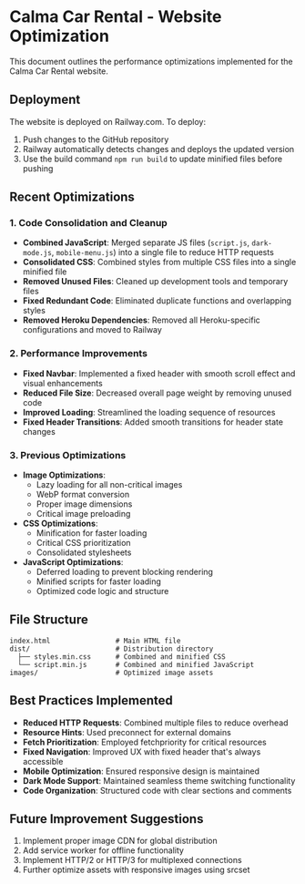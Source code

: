 # Calma Car Rental - Website Optimization

This document outlines the performance optimizations implemented for the Calma Car Rental website.

## Deployment

The website is deployed on Railway.com. To deploy:

1. Push changes to the GitHub repository
2. Railway automatically detects changes and deploys the updated version
3. Use the build command `npm run build` to update minified files before pushing

## Recent Optimizations

### 1. Code Consolidation and Cleanup
- **Combined JavaScript**: Merged separate JS files (`script.js`, `dark-mode.js`, `mobile-menu.js`) into a single file to reduce HTTP requests
- **Consolidated CSS**: Combined styles from multiple CSS files into a single minified file
- **Removed Unused Files**: Cleaned up development tools and temporary files
- **Fixed Redundant Code**: Eliminated duplicate functions and overlapping styles
- **Removed Heroku Dependencies**: Removed all Heroku-specific configurations and moved to Railway

### 2. Performance Improvements
- **Fixed Navbar**: Implemented a fixed header with smooth scroll effect and visual enhancements
- **Reduced File Size**: Decreased overall page weight by removing unused code
- **Improved Loading**: Streamlined the loading sequence of resources
- **Fixed Header Transitions**: Added smooth transitions for header state changes

### 3. Previous Optimizations
- **Image Optimizations**: 
  - Lazy loading for all non-critical images
  - WebP format conversion
  - Proper image dimensions
  - Critical image preloading
- **CSS Optimizations**: 
  - Minification for faster loading
  - Critical CSS prioritization
  - Consolidated stylesheets
- **JavaScript Optimizations**:
  - Deferred loading to prevent blocking rendering
  - Minified scripts for faster loading
  - Optimized code logic and structure

## File Structure

```
index.html                # Main HTML file
dist/                     # Distribution directory
  ├── styles.min.css      # Combined and minified CSS
  └── script.min.js       # Combined and minified JavaScript
images/                   # Optimized image assets
```

## Best Practices Implemented

- **Reduced HTTP Requests**: Combined multiple files to reduce overhead
- **Resource Hints**: Used preconnect for external domains
- **Fetch Prioritization**: Employed fetchpriority for critical resources
- **Fixed Navigation**: Improved UX with fixed header that's always accessible
- **Mobile Optimization**: Ensured responsive design is maintained
- **Dark Mode Support**: Maintained seamless theme switching functionality
- **Code Organization**: Structured code with clear sections and comments

## Future Improvement Suggestions

1. Implement proper image CDN for global distribution
2. Add service worker for offline functionality
3. Implement HTTP/2 or HTTP/3 for multiplexed connections
4. Further optimize assets with responsive images using srcset 